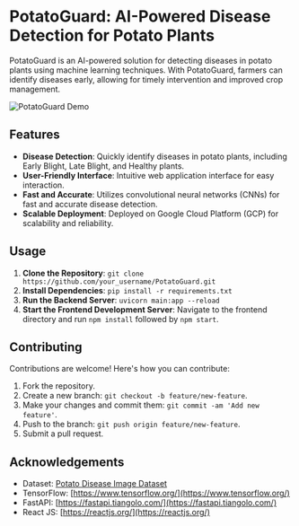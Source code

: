 # PotatoGuard: AI-Powered Disease Detection for Potato Plants

PotatoGuard is an AI-powered solution for detecting diseases in potato plants using machine learning techniques. With PotatoGuard, farmers can identify diseases early, allowing for timely intervention and improved crop management.

![PotatoGuard Demo](https://www.youtube.com/watch?v=nRhaOfMmVyk&t=6s)

## Features

- **Disease Detection**: Quickly identify diseases in potato plants, including Early Blight, Late Blight, and Healthy plants.
- **User-Friendly Interface**: Intuitive web application interface for easy interaction.
- **Fast and Accurate**: Utilizes convolutional neural networks (CNNs) for fast and accurate disease detection.
- **Scalable Deployment**: Deployed on Google Cloud Platform (GCP) for scalability and reliability.

## Usage

1. **Clone the Repository**: `git clone https://github.com/your_username/PotatoGuard.git`
2. **Install Dependencies**: `pip install -r requirements.txt`
3. **Run the Backend Server**: `uvicorn main:app --reload`
4. **Start the Frontend Development Server**: Navigate to the frontend directory and run `npm install` followed by `npm start`.

## Contributing

Contributions are welcome! Here's how you can contribute:

1. Fork the repository.
2. Create a new branch: `git checkout -b feature/new-feature`.
3. Make your changes and commit them: `git commit -am 'Add new feature'`.
4. Push to the branch: `git push origin feature/new-feature`.
5. Submit a pull request.

## Acknowledgements

- Dataset: [Potato Disease Image Dataset](https://www.kaggle.com/datasets/arjuntejaswi/plant-village)
- TensorFlow: [https://www.tensorflow.org/](https://www.tensorflow.org/)
- FastAPI: [https://fastapi.tiangolo.com/](https://fastapi.tiangolo.com/)
- React JS: [https://reactjs.org/](https://reactjs.org/)
